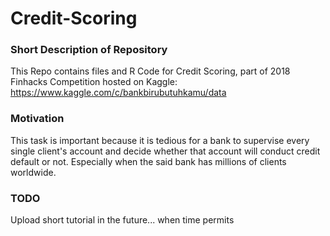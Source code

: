 # Credit-Scoring

### Short Description of Repository

This Repo contains files and R Code for Credit Scoring, part of 2018 Finhacks Competition hosted on Kaggle:
https://www.kaggle.com/c/bankbirubutuhkamu/data

### Motivation

This task is important because it is tedious for a bank to supervise every single client's account and decide whether that account will conduct credit default or not. Especially when the said bank has millions of clients worldwide. 

### TODO  

Upload short tutorial in the future... when time permits
  
  
